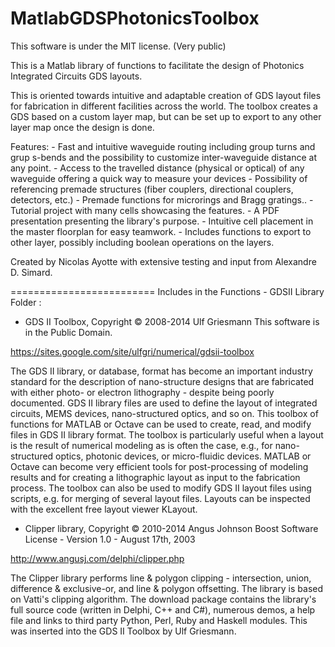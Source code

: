 MatlabGDSPhotonicsToolbox
=========================
This software is under the MIT license. (Very public)

This is a Matlab library of functions to facilitate the design of Photonics Integrated Circuits GDS layouts.

This is oriented towards intuitive and adaptable creation of GDS layout files for fabrication in different facilities across the world. The toolbox creates a GDS based on a custom layer map, but can be set up to export to any other layer map once the design is done.

Features:
	- Fast and intuitive waveguide routing including group turns and grup s-bends and the possibility to customize inter-waveguide distance at any point.
	- Access to the travelled distance (physical or optical) of any waveguide offering a quick way to measure your devices
	- Possibility of referencing premade structures (fiber couplers, directional couplers, detectors, etc.)
	- Premade functions for microrings and Bragg gratings..
	- Tutorial project with many cells showcasing the features.
	- A PDF presentation presenting the library's purpose.
	- Intuitive cell placement in the master floorplan for easy teamwork.
	- Includes functions to export to other layer, possibly including boolean operations on the layers.

Created by Nicolas Ayotte with extensive testing and input from Alexandre D. Simard.

=========================
Includes in the Functions - GDSII Library Folder :

- GDS II Toolbox, Copyright © 2008-2014 Ulf Griesmann 
This software is in the Public Domain.

https://sites.google.com/site/ulfgri/numerical/gdsii-toolbox

The GDS II library, or database, format has become an important industry standard for the description of nano-structure designs that are fabricated with either photo- or electron lithography - despite being poorly documented. GDS II library files are used to define the layout of integrated circuits, MEMS devices, nano-structured optics, and so on. This toolbox of functions for MATLAB or Octave can be used to create, read, and modify files in GDS II library format. The toolbox is particularly useful when a layout  is the result of numerical modeling as is often the case, e.g., for nano-structured optics, photonic devices, or micro-fluidic devices. MATLAB or Octave can become very efficient tools for post-processing  of modeling results and for creating a lithographic layout as input to the fabrication process. The toolbox can also be used to modify GDS II layout files using scripts, e.g. for merging of several layout files. Layouts can be inspected with the excellent free layout viewer KLayout.


- Clipper library, Copyright © 2010-2014 Angus Johnson
Boost Software License - Version 1.0 - August 17th, 2003

http://www.angusj.com/delphi/clipper.php

The Clipper library performs line & polygon clipping - intersection, union, difference & exclusive-or, and line & polygon offsetting. The library is based on Vatti's clipping algorithm. The download package contains the library's full source code (written in Delphi, C++ and C#), numerous demos, a help file and links to third party Python, Perl, Ruby and Haskell modules. This was inserted into the GDS II Toolbox by Ulf Griesmann.
